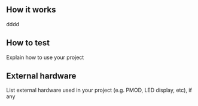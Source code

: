 <!---

This file is used to generate your project datasheet. Please fill in the information below and delete any unused
sections.

You can also include images in this folder and reference them in the markdown. Each image must be less than
512 kb in size, and the combined size of all images must be less than 1 MB.
-->

## How it works

dddd

## How to test

Explain how to use your project

## External hardware

List external hardware used in your project (e.g. PMOD, LED display, etc), if any
